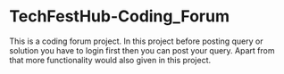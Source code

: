 # TechFestHub-Coding_Forum
This is a coding forum project. In this project before posting query or solution you have to login first then you can post your query. Apart from that more functionality would also given in this project.
